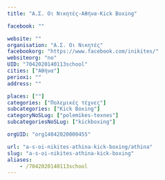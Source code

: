```yaml
---
title: "Α.Σ. Οι Νικητές-Αθήνα-Kick Boxing"

facebook: ""

website: ""
organisation: "Α.Σ. Οι Νικητές"
facebookorg: "https://www.facebook.com/inikites/"
websiteorg: "no"
UID: "7042020140113school"
cities: ["Αθήνα"]
perioxi: ""
address: ""

places: [""]
categories: ["Πολεμικές τέχνες"]
subcategories: ["Kick Boxing"]
categoryNoSLug: ["polemikes-texnes"]
subcategoriesNoSLug: ["kickboxing"]

orgUID: "org14042020000455"

url: "a-s-oi-nikites-athina-kick-boxing/athina"
slug: "a-s-oi-nikites-athina-kick-boxing"
aliases:
    - /7042020140113school
---
```





